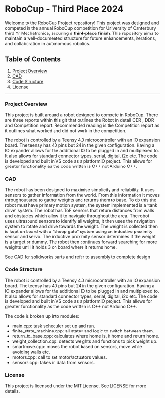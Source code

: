 # RoboCup - Third Place 2024

Welcome to the RoboCup Project repository! This project was designed and competed in the annual RoboCup competition for University of Canterbury third Yr Mechatronics, securing a **third-place finish**. This repository aims to maintain a well-documented structure for future enhancements, iterations, and collaboration in autonomous robotics.

## Table of Contents
1. [Project Overview](#project-overview)
2. [CAD](#setup-instructions)
3. [Code Structure](#code-structure)
6. [License](#license)

---

### Project Overview
This project is built around a robot designed to compete in RoboCup. There are three reports within this git that outlines the Robot in detail CDR , DDR and Competition report. Recommended reading is the Competition report as it outlines what worked and did not work in the competition. 


The robot is controlled by a Teensy 4.0 microcontroller with an IO expansion board. The teensy has 40 pins but 24 in the given configuration. Having a IO expander allows for the additional IO to be plugged in and multiplexed to. It also allows for standard connector types, serial, digital, i2c etc.
The code is developed and built in VS code as a platformIO project. This allows for greater functionality as the code written is C++ not Arduino C++. 



### CAD 
The robot has been designed to maximise simplicity and reliability. 
It uses sensors to gather information from the world. From this information it moves throughout area to gather weights and returns them to base.
To do this the robot must have primary motion system, the system implemented is a ‘tank drive’ system. The robot has ToF sensors that return distances from walls and obstacles which allow it to navigate throughout the area. 
The robot uses ultrasound sensors to identify all weights, it then uses the navigation system to rotate and drive towards the weight. The weight is collected then is kept on board with a “sheep gate” system using an inductive proximity sensor and servo. The inductive proximity sensor determines if the weight is a target or dummy. The robot then continues forward searching for more weights until it holds 3 on board where it returns home. 

See CAD for solidworks parts and refer to assembly to complete design

### Code Structure

The robot is controlled by a Teensy 4.0 microcontroller with an IO expansion board. The teensy has 40 pins but 24 in the given configuration. Having a IO expander allows for the additional IO to be plugged in and multiplexed to. It also allows for standard connector types, serial, digital, i2c etc.
The code is developed and built in VS code as a platformIO project. This allows for greater functionality as the code written is C++ not Arduino C++. 

The code is broken up into modules:
-	main.cpp: task scheduler set up and run. 
-	finite_state_machine.cpp: all states and logic to switch between them.
-	return_to_base.cpp: calculates where home is, if home and return home.
-	weight_collection.cpp: detects weights and functions to pick weight up.
-	smartmove.cpp: moves the robot based on sensors, move while avoiding walls etc.
-	motors.cpp: call to set motor/actuators values. 
-	sensors.cpp: takes in data from sensors.

### License
This project is licensed under the MIT License. See LICENSE for more details.
